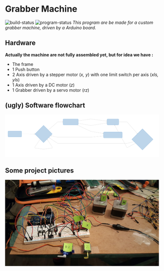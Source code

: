 # Grabber Machine
![build-status](https://img.shields.io/badge/build-passing-green.svg) ![program-status](https://img.shields.io/badge/status-Work_In_Progress-yellow.svg)
*This program are be made for a custom grabber machine, driven by a Arduino board.*

## Hardware
**Actually the machine are not fully assembled yet, but for idea we have :**
- The frame
- 1 Push button
- 2 Axis driven by a stepper motor (*x, y*) with one limit switch per axis (*xls, yls*)
- 1 Axis driven by a DC motor (*z*)
- 1 Grabber driven by a servo motor (*rz*)

 ## (ugly) Software flowchart
 ![flowchart](./ress/flowchart.svg)

 ## Some project pictures
 ![Bench](./ress/photos/firstBench.jpg)
